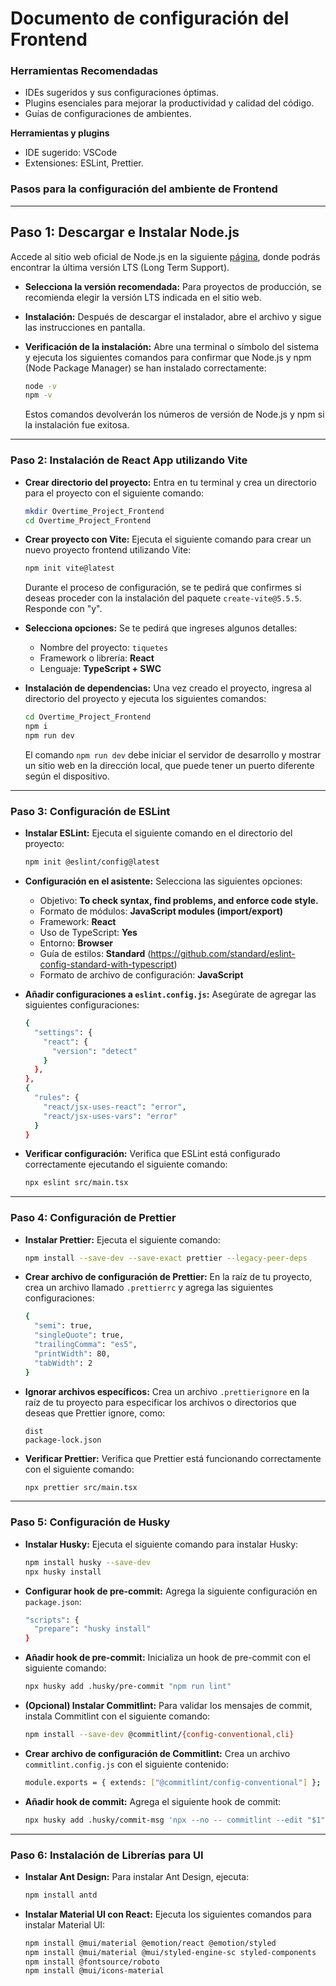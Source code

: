 # Documento de configuración del Frontend


  ### Herramientas Recomendadas

  - IDEs sugeridos y sus configuraciones óptimas.
  - Plugins esenciales para mejorar la productividad y calidad del código.
  - Guías de configuraciones de ambientes.

**Herramientas y plugins**

- IDE sugerido: VSCode
- Extensiones: ESLint, Prettier.

### Pasos para la configuración del ambiente de Frontend

---

## **Paso 1: Descargar e Instalar Node.js**

Accede al sitio web oficial de Node.js en la siguiente [página](https://nodejs.org/), donde podrás encontrar la última versión LTS (Long Term Support).

- **Selecciona la versión recomendada:** Para proyectos de producción, se recomienda elegir la versión LTS indicada en el sitio web.
- **Instalación:** Después de descargar el instalador, abre el archivo y sigue las instrucciones en pantalla.
- **Verificación de la instalación:** Abre una terminal o símbolo del sistema y ejecuta los siguientes comandos para confirmar que Node.js y npm (Node Package Manager) se han instalado correctamente:
   ```bash
   node -v
   npm -v
   ```

   Estos comandos devolverán los números de versión de Node.js y npm si la instalación fue exitosa.

---

### **Paso 2: Instalación de React App utilizando Vite**

- **Crear directorio del proyecto:** Entra en tu terminal y crea un directorio para el proyecto con el siguiente comando:
   ```bash
   mkdir Overtime_Project_Frontend
   cd Overtime_Project_Frontend
   ```

- **Crear proyecto con Vite:** Ejecuta el siguiente comando para crear un nuevo proyecto frontend utilizando Vite:
   ```bash
   npm init vite@latest
   ```

   Durante el proceso de configuración, se te pedirá que confirmes si deseas proceder con la instalación del paquete `create-vite@5.5.5`. Responde con "y".

- **Selecciona opciones:** Se te pedirá que ingreses algunos detalles:
   - Nombre del proyecto: `tiquetes`
   - Framework o librería: **React**
   - Lenguaje: **TypeScript + SWC**

- **Instalación de dependencias:** Una vez creado el proyecto, ingresa al directorio del proyecto y ejecuta los siguientes comandos:
   ```bash
   cd Overtime_Project_Frontend
   npm i
   npm run dev
   ```

   El comando `npm run dev` debe iniciar el servidor de desarrollo y mostrar un sitio web en la dirección local, que puede tener un puerto diferente según el dispositivo.

---

### **Paso 3: Configuración de ESLint**

- **Instalar ESLint:** Ejecuta el siguiente comando en el directorio del proyecto:
   ```bash
   npm init @eslint/config@latest
   ```

- **Configuración en el asistente:** Selecciona las siguientes opciones:
   - Objetivo: **To check syntax, find problems, and enforce code style.**
   - Formato de módulos: **JavaScript modules (import/export)**
   - Framework: **React**
   - Uso de TypeScript: **Yes**
   - Entorno: **Browser**
   - Guía de estilos: **Standard** (https://github.com/standard/eslint-config-standard-with-typescript)
   - Formato de archivo de configuración: **JavaScript**

- **Añadir configuraciones a `eslint.config.js`:** Asegúrate de agregar las siguientes configuraciones:
   ```bash
   {
     "settings": {
       "react": {
         "version": "detect"
       }
     },
   },
   {
     "rules": {
       "react/jsx-uses-react": "error",
       "react/jsx-uses-vars": "error"
     }
   }
   ```

- **Verificar configuración:** Verifica que ESLint está configurado correctamente ejecutando el siguiente comando:
   ```bash
   npx eslint src/main.tsx
   ```

---

### **Paso 4: Configuración de Prettier**

- **Instalar Prettier:** Ejecuta el siguiente comando:
   ```bash
   npm install --save-dev --save-exact prettier --legacy-peer-deps
   ```

- **Crear archivo de configuración de Prettier:** En la raíz de tu proyecto, crea un archivo llamado `.prettierrc` y agrega las siguientes configuraciones:
   ```bash
   {
     "semi": true,
     "singleQuote": true,
     "trailingComma": "es5",
     "printWidth": 80,
     "tabWidth": 2
   }
   ```

- **Ignorar archivos específicos:** Crea un archivo `.prettierignore` en la raíz de tu proyecto para especificar los archivos o directorios que deseas que Prettier ignore, como:
   ```
   dist
   package-lock.json
   ```

- **Verificar Prettier:** Verifica que Prettier está funcionando correctamente con el siguiente comando:
   ```bash
   npx prettier src/main.tsx
   ```

---

### **Paso 5: Configuración de Husky**

- **Instalar Husky:** Ejecuta el siguiente comando para instalar Husky:
   ```bash
   npm install husky --save-dev
   npx husky install
   ```

- **Configurar hook de pre-commit:** Agrega la siguiente configuración en `package.json`:
   ```bash
   "scripts": {
     "prepare": "husky install"
   }
   ```

- **Añadir hook de pre-commit:** Inicializa un hook de pre-commit con el siguiente comando:
   ```bash
   npx husky add .husky/pre-commit "npm run lint"
   ```

- **(Opcional) Instalar Commitlint:** Para validar los mensajes de commit, instala Commitlint con el siguiente comando:
   ```bash
   npm install --save-dev @commitlint/{config-conventional,cli}
   ```

- **Crear archivo de configuración de Commitlint:** Crea un archivo `commitlint.config.js` con el siguiente contenido:
   ```bash
   module.exports = { extends: ["@commitlint/config-conventional"] };
   ```

- **Añadir hook de commit:** Agrega el siguiente hook de commit:
   ```bash
   npx husky add .husky/commit-msg 'npx --no -- commitlint --edit "$1"'
   ```

---

### **Paso 6: Instalación de Librerías para UI**

- **Instalar Ant Design:** Para instalar Ant Design, ejecuta:
   ```bash
   npm install antd
   ```

- **Instalar Material UI con React:** Ejecuta los siguientes comandos para instalar Material UI:
   ```bash
   npm install @mui/material @emotion/react @emotion/styled
   npm install @mui/material @mui/styled-engine-sc styled-components
   npm install @fontsource/roboto
   npm install @mui/icons-material
   ```



